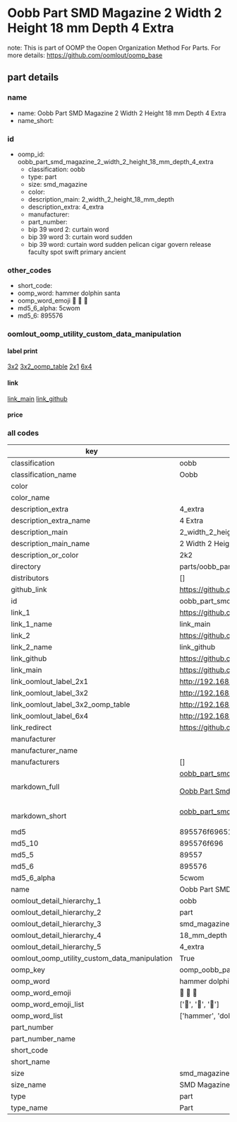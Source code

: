 # Oobb Part SMD Magazine 2 Width 2 Height 18 mm Depth 4 Extra  

note: This is part of OOMP the Oopen Organization Method For Parts. For more details: https://github.com/oomlout/oomp_base

##  part details
  







### name
* name: Oobb Part SMD Magazine 2 Width 2 Height 18 mm Depth 4 Extra
* name_short: 
### id
* oomp_id: oobb_part_smd_magazine_2_width_2_height_18_mm_depth_4_extra
  * classification: oobb
  * type: part
  * size: smd_magazine
  * color: 
  * description_main: 2_width_2_height_18_mm_depth
  * description_extra: 4_extra
  * manufacturer: 
  * part_number: 
  * bip 39 word 2: curtain word
  * bip 39 word 3: curtain word sudden
  * bip 39 word: curtain word sudden pelican cigar govern release faculty spot swift primary ancient

### other_codes
* short_code: 
* oomp_word: hammer dolphin santa
* oomp_word_emoji :hammer: :dolphin: :santa:
* md5_6_alpha: 5cwom
* md5_6: 895576






### oomlout_oomp_utility_custom_data_manipulation
#### label print
[3x2](http://192.168.1.245:1112/?label=oomp%205cwom)
[3x2_oomp_table](http://192.168.1.108:1112/?label=oomp%205cwom)
[2x1](http://192.168.1.242:1112/?label=oomp%205cwom)
[6x4](http://192.168.1.55:1112/?label=oomp%205cwom)    

#### link

[link_main](https://github.com/oomlout/oomlout_oomp_version_1_messy/tree/main/parts/oobb_part_smd_magazine_2_width_2_height_18_mm_depth_4_extra) [link_github](https://github.com/oomlout/oomlout_oomp_version_1_messy/tree/main/parts/oobb_part_smd_magazine_2_width_2_height_18_mm_depth_4_extra)                             

#### price







### all codes 
| key | value |  
| --- | --- |  
| classification | oobb |  
| classification_name | Oobb |  
| color |  |  
| color_name |  |  
| description_extra | 4_extra |  
| description_extra_name | 4 Extra |  
| description_main | 2_width_2_height_18_mm_depth |  
| description_main_name | 2 Width 2 Height 18 mm Depth |  
| description_or_color | 2k2 |  
| directory | parts/oobb_part_smd_magazine_2_width_2_height_18_mm_depth_4_extra |  
| distributors | [] |  
| github_link | https://github.com/oomlout/oomlout_oomp_part_src/tree/main/parts/oobb_part_smd_magazine_2_width_2_height_18_mm_depth_4_extra |  
| id | oobb_part_smd_magazine_2_width_2_height_18_mm_depth_4_extra |  
| link_1 | https://github.com/oomlout/oomlout_oomp_version_1_messy/tree/main/parts/oobb_part_smd_magazine_2_width_2_height_18_mm_depth_4_extra |  
| link_1_name | link_main |  
| link_2 | https://github.com/oomlout/oomlout_oomp_version_1_messy/tree/main/parts/oobb_part_smd_magazine_2_width_2_height_18_mm_depth_4_extra |  
| link_2_name | link_github |  
| link_github | https://github.com/oomlout/oomlout_oomp_version_1_messy/tree/main/parts/oobb_part_smd_magazine_2_width_2_height_18_mm_depth_4_extra |  
| link_main | https://github.com/oomlout/oomlout_oomp_version_1_messy/tree/main/parts/oobb_part_smd_magazine_2_width_2_height_18_mm_depth_4_extra |  
| link_oomlout_label_2x1 | http://192.168.1.242:1112/?label=oomp%205cwom |  
| link_oomlout_label_3x2 | http://192.168.1.245:1112/?label=oomp%205cwom |  
| link_oomlout_label_3x2_oomp_table | http://192.168.1.108:1112/?label=oomp%205cwom |  
| link_oomlout_label_6x4 | http://192.168.1.55:1112/?label=oomp%205cwom |  
| link_redirect | https://github.com/oomlout/oomlout_oomp_version_1_messy/tree/main/parts/oobb_part_smd_magazine_2_width_2_height_18_mm_depth_4_extra |  
| manufacturer |  |  
| manufacturer_name |  |  
| manufacturers | [] |  
| markdown_full | [oobb_part_smd_magazine_2_width_2_height_18_mm_depth_4_extra](none)<br>[](none)<br>[Oobb Part Smd Magazine 2 Width 2 Height 18 Mm Depth 4 Extra](none)<br><br> |  
| markdown_short | [oobb_part_smd_magazine_2_width_2_height_18_mm_depth_4_extra](none)<br><br> |  
| md5 | 895576f69651b6a594147a25b13f59b1 |  
| md5_10 | 895576f696 |  
| md5_5 | 89557 |  
| md5_6 | 895576 |  
| md5_6_alpha | 5cwom |  
| name | Oobb Part SMD Magazine 2 Width 2 Height 18 mm Depth 4 Extra |  
| oomlout_detail_hierarchy_1 | oobb |  
| oomlout_detail_hierarchy_2 | part |  
| oomlout_detail_hierarchy_3 | smd_magazine |  
| oomlout_detail_hierarchy_4 | 18_mm_depth |  
| oomlout_detail_hierarchy_5 | 4_extra |  
| oomlout_oomp_utility_custom_data_manipulation | True |  
| oomp_key | oomp_oobb_part_smd_magazine_2_width_2_height_18_mm_depth_4_extra |  
| oomp_word | hammer dolphin santa |  
| oomp_word_emoji | :hammer: :dolphin: :santa: |  
| oomp_word_emoji_list | [':hammer:', ':dolphin:', ':santa:'] |  
| oomp_word_list | ['hammer', 'dolphin', 'santa'] |  
| part_number |  |  
| part_number_name |  |  
| short_code |  |  
| short_name |  |  
| size | smd_magazine |  
| size_name | SMD Magazine |  
| type | part |  
| type_name | Part |  

